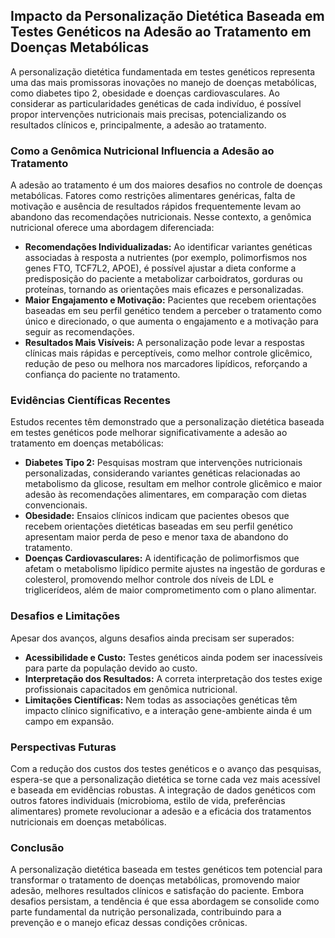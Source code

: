 
## Impacto da Personalização Dietética Baseada em Testes Genéticos na Adesão ao Tratamento em Doenças Metabólicas

A personalização dietética fundamentada em testes genéticos representa uma das mais promissoras inovações no manejo de doenças metabólicas, como diabetes tipo 2, obesidade e doenças cardiovasculares. Ao considerar as particularidades genéticas de cada indivíduo, é possível propor intervenções nutricionais mais precisas, potencializando os resultados clínicos e, principalmente, a adesão ao tratamento.

### Como a Genômica Nutricional Influencia a Adesão ao Tratamento

A adesão ao tratamento é um dos maiores desafios no controle de doenças metabólicas. Fatores como restrições alimentares genéricas, falta de motivação e ausência de resultados rápidos frequentemente levam ao abandono das recomendações nutricionais. Nesse contexto, a genômica nutricional oferece uma abordagem diferenciada:

- **Recomendações Individualizadas:** Ao identificar variantes genéticas associadas à resposta a nutrientes (por exemplo, polimorfismos nos genes FTO, TCF7L2, APOE), é possível ajustar a dieta conforme a predisposição do paciente a metabolizar carboidratos, gorduras ou proteínas, tornando as orientações mais eficazes e personalizadas.
- **Maior Engajamento e Motivação:** Pacientes que recebem orientações baseadas em seu perfil genético tendem a perceber o tratamento como único e direcionado, o que aumenta o engajamento e a motivação para seguir as recomendações.
- **Resultados Mais Visíveis:** A personalização pode levar a respostas clínicas mais rápidas e perceptíveis, como melhor controle glicêmico, redução de peso ou melhora nos marcadores lipídicos, reforçando a confiança do paciente no tratamento.

### Evidências Científicas Recentes

Estudos recentes têm demonstrado que a personalização dietética baseada em testes genéticos pode melhorar significativamente a adesão ao tratamento em doenças metabólicas:

- **Diabetes Tipo 2:** Pesquisas mostram que intervenções nutricionais personalizadas, considerando variantes genéticas relacionadas ao metabolismo da glicose, resultam em melhor controle glicêmico e maior adesão às recomendações alimentares, em comparação com dietas convencionais.
- **Obesidade:** Ensaios clínicos indicam que pacientes obesos que recebem orientações dietéticas baseadas em seu perfil genético apresentam maior perda de peso e menor taxa de abandono do tratamento.
- **Doenças Cardiovasculares:** A identificação de polimorfismos que afetam o metabolismo lipídico permite ajustes na ingestão de gorduras e colesterol, promovendo melhor controle dos níveis de LDL e triglicerídeos, além de maior comprometimento com o plano alimentar.

### Desafios e Limitações

Apesar dos avanços, alguns desafios ainda precisam ser superados:

- **Acessibilidade e Custo:** Testes genéticos ainda podem ser inacessíveis para parte da população devido ao custo.
- **Interpretação dos Resultados:** A correta interpretação dos testes exige profissionais capacitados em genômica nutricional.
- **Limitações Científicas:** Nem todas as associações genéticas têm impacto clínico significativo, e a interação gene-ambiente ainda é um campo em expansão.

### Perspectivas Futuras

Com a redução dos custos dos testes genéticos e o avanço das pesquisas, espera-se que a personalização dietética se torne cada vez mais acessível e baseada em evidências robustas. A integração de dados genéticos com outros fatores individuais (microbioma, estilo de vida, preferências alimentares) promete revolucionar a adesão e a eficácia dos tratamentos nutricionais em doenças metabólicas.

### Conclusão

A personalização dietética baseada em testes genéticos tem potencial para transformar o tratamento de doenças metabólicas, promovendo maior adesão, melhores resultados clínicos e satisfação do paciente. Embora desafios persistam, a tendência é que essa abordagem se consolide como parte fundamental da nutrição personalizada, contribuindo para a prevenção e o manejo eficaz dessas condições crônicas.
```
